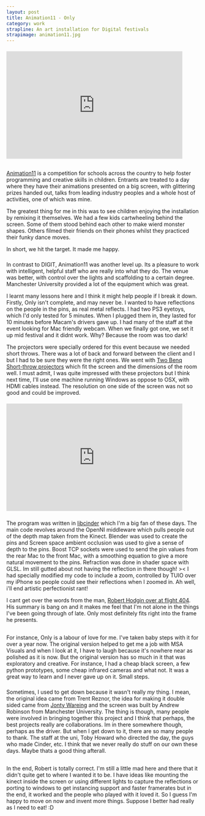 ```yaml
---
layout: post
title: Animation11 - Only
category: work
strapline: An art installation for Digital festivals
strapimage: animation11.jpg
---
```

####
<iframe src="http://player.vimeo.com/video/25925349" width="460" height="280" frameborder="0" webkitAllowFullScreen mozallowfullscreen allowFullScreen></iframe> 

##
[Animation11](http://www.cs.manchester.ac.uk/animation11/) is a competition for schools across the country to help foster programming and creative skills in children. Entrants are treated to a day where they have their animations presented on a big screen, with glittering prizes handed out, talks from leading industry peoples and a whole host of activities, one of which was mine.

The greatest thing for me in this was to see children enjoying the installation by remixing it themselves. We had a few kids cartwheeling behind the screen. Some of them stood behind each other to make wierd monster shapes. Others filmed their friends on their phones whilst they practiced their funky dance moves.

In short, we hit the target. It made me happy.

###
In contrast to DIGIT, Animation11 was another level up. Its a pleasure to work with intelligent, helpful staff who are really into what they do. The venue was better, with control over the lights and scaffolding to a certain degree. Manchester University provided a lot of the equipment which was great.

I learnt many lessons here and I think it might help people if I break it down. Firstly, Only isn't complete, and may never be. I wanted to have reflections on the people in the pins, as real metal reflects. I had two PS3 eyetoys, which I'd only tested for 5 minutes. When I plugged them in, they lasted for 10 minutes before Macam's drivers gave up. I had many of the staff at the event looking for Mac friendly webcam. When we finally got one, we set it up mid festival and it didnt work. Why? Because the room was too dark! 

The projectors were specially ordered for this event because we needed short throws. There was a lot of back and forward between the client and I but I had to be sure they were the right ones. We went with [Two Benq Short-throw projectors](http://projectorpoint.co.uk/projectors/BenQ_MX613ST.html) which fit the screen and the dimensions of the room well. I must admit, I was quite impressed with these projectors but I think next time, I'll use one machine running Windows as oppose to OSX, with HDMI cables instead. The resolution on one side of the screen was not so good and could be improved.

####
<iframe src="http://player.vimeo.com/video/25107597" width="460" height="280" frameborder="0" webkitAllowFullScreen mozallowfullscreen allowFullScreen></iframe>

###
The program was written in [libcinder](http://www.libcinder.org) which I'm a big fan of these days. The main code revolves around the OpenNI middleware which pulls people out of the depth map taken from the Kinect. Blender was used to create the pins and Screen space ambient occlusion was used to give a sense of depth to the pins. Boost TCP sockets were used to send the pin values from the rear Mac to the front Mac, with a smoothing equation to give a more natural movement to the pins. Refraction was done in shader space with GLSL. Im still gutted about not having the reflection in there though! >< I had specially modified my code to include a zoom, controlled by TUIO over my iPhone so people could see their reflections when I zoomed in. Ah well, i'll end artistic perfectionist rant!

I cant get over the words from the man, [Robert Hodgin over at flight 404](http://www.flight404.com/blog/?p=498). His summary is bang on and it makes me feel that I'm not alone in the things I've been going through of late. Only most definitely fits right into the frame he presents. 

##
For instance, Only is a labour of love for me. I've taken baby steps with it for over a year now. The original version helped to get me a job with MSA Visuals and when I look at it, I have to laugh because it's nowhere near as polished as it is now. But the original version has so much in it that was exploratory and creative. For instance, I had a cheap black screen, a few python prototypes, some cheap infrared cameras and what not. It was a great way to learn and I never gave up on it. Small steps.

###
Sometimes, I used to get down because it wasn't really *my* thing. I mean, the original idea came from Trent Reznor, the idea for making it double sided came from [Jonty Wareing](http://jonty.co.uk/) and the screen was built by Andrew Robinson from Manchester University. The thing is though, many people were involved in bringing together this project and I think that perhaps, the best projects really are collaborations. Im in there somewhere though, perhaps as the driver. But when I get down to it, there are so many people to thank. The staff at the uni, Toby Howard who directed the day, the guys who made Cinder, etc. I think that we never really do stuff on our own these days. Maybe thats a good thing afterall.

##
In the end, Robert is totally correct. I'm still a little mad here and there that it didn't quite get to where I wanted it to be. I have ideas like mounting the kinect inside the screen or using different lights to capture the reflections or porting to windows to get instancing support and faster framerates but in the end, it worked and the people who played with it loved it. So I guess I'm happy to move on now and invent more things. Suppose I better had really as I need to eat! :D
